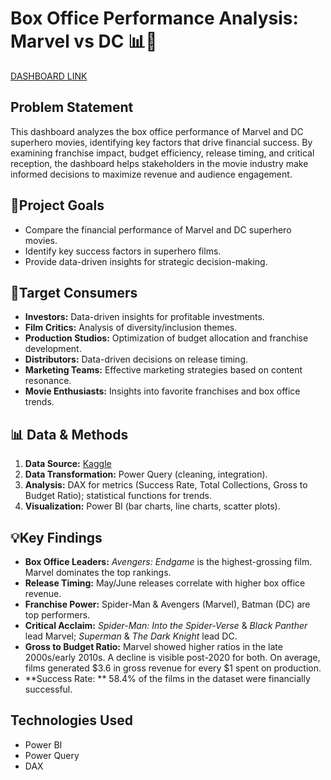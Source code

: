 # Box Office Performance Analysis: Marvel vs DC 📊🎥
[DASHBOARD LINK](https://shorturl.at/J554j) 

## Problem Statement
This dashboard analyzes the box office performance of Marvel and DC superhero movies, identifying key factors that drive financial success. By examining franchise impact, budget efficiency, release timing, and critical reception, the dashboard helps stakeholders in the movie industry make informed decisions to maximize revenue and audience engagement.

## 🎯Project Goals
*   Compare the financial performance of Marvel and DC superhero movies.
*   Identify key success factors in superhero films.
*   Provide data-driven insights for strategic decision-making.

## 👥Target Consumers
*   **Investors:** Data-driven insights for profitable investments.
*   **Film Critics:** Analysis of diversity/inclusion themes.
*   **Production Studios:** Optimization of budget allocation and franchise development.
*   **Distributors:** Data-driven decisions on release timing.
*   **Marketing Teams:** Effective marketing strategies based on content resonance.
*   **Movie Enthusiasts:** Insights into favorite franchises and box office trends.

## 📊 Data & Methods
1.  **Data Source:** [Kaggle](https://shorturl.at/34Rk5)
2.  **Data Transformation:** Power Query (cleaning, integration).
3.  **Analysis:** DAX for metrics (Success Rate, Total Collections, Gross to Budget Ratio); statistical functions for trends.
4.  **Visualization:** Power BI (bar charts, line charts, scatter plots).

## 💡Key Findings
*   **Box Office Leaders:** *Avengers: Endgame* is the highest-grossing film. Marvel dominates the top rankings.
*   **Release Timing:** May/June releases correlate with higher box office revenue.
*   **Franchise Power:** Spider-Man & Avengers (Marvel), Batman (DC) are top performers.
*   **Critical Acclaim:** *Spider-Man: Into the Spider-Verse* & *Black Panther* lead Marvel; *Superman* & *The Dark Knight* lead DC.
*   **Gross to Budget Ratio:** Marvel showed higher ratios in the late 2000s/early 2010s. A decline is visible post-2020 for both. On average, films generated $3.6 in gross revenue for every $1 spent on production.
*   **Success Rate: **  58.4% of the films in the dataset were financially successful.

## Technologies Used
*   Power BI
*   Power Query
*   DAX


